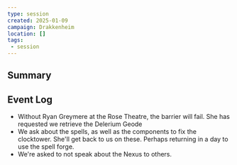```yaml
---
type: session
created: 2025-01-09
campaign: Drakkenheim
location: []
tags:
 - session
---
```



## Summary

## Event Log

- Without Ryan Greymere at the Rose Theatre, the barrier will fail. She has requested we retrieve the Delerium Geode
- We ask about the spells, as well as the components to fix the clocktower. She'll get back to us on these. Perhaps returning in a day to use the spell forge.
- We're asked to not speak about the Nexus to others.


